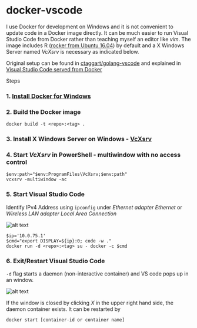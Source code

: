 # docker-vscode

I use Docker for development on Windows and it is not convenient to update code in a Docker image directly. It can be much easier to run Visual Studio Code from Docker rather than teaching myself an editor like _vim_. The image includes R ([rocker from Ubuntu 16.04](https://github.com/rocker-org/rocker/tree/master/r-apt/xenial)) by default and a X Windows Server named _VcXsrv_ is necessary as indicated below.

Original setup can be found in [ctaggart/golang-vscode](https://github.com/ctaggart/golang-vscode) and explained in [Visual Studio Code served from Docker](http://blog.ctaggart.com/2016/05/visual-studio-code-served-from-docker.html)

Steps

### 1. [Install Docker for Windows](https://docs.docker.com/docker-for-windows/install/) 
### 2. Build the Docker image

```
docker build -t <repo>:<tag> .
```

### 3. Install X Windows Server on Windows - [VcXsrv](https://sourceforge.net/projects/vcxsrv/)
### 4. Start _VcXsrv_ in PowerShell - multiwindow with no access control

```
$env:path="$env:ProgramFiles\VcXsrv;$env:path"
vcxsrv -multiwindow -ac
```

### 5. Start Visual Studio Code

Identify IPv4 Address using `ipconfig` under _Ethernet adapter Ethernet_ or _Wireless LAN adapter Local Area Connection_

![alt text](https://raw.githubusercontent.com/jaehyeon-kim/docker-vscode/master/image/ipconfig.png)

```
$ip='10.0.75.1'
$cmd="export DISPLAY=${ip}:0; code -w ."
docker run -d <repo>:<tag> su - docker -c $cmd
```

### 6. Exit/Restart Visual Studio Code

`-d` flag starts a daemon (non-interactive container) and VS code pops up in an window.

![alt text](https://raw.githubusercontent.com/jaehyeon-kim/docker-vscode/master/image/window.png)

If the window is closed by clicking _X_ in the upper right hand side, the daemon container exists. It can be restarted by

```
docker start [container-id or container name]
```
